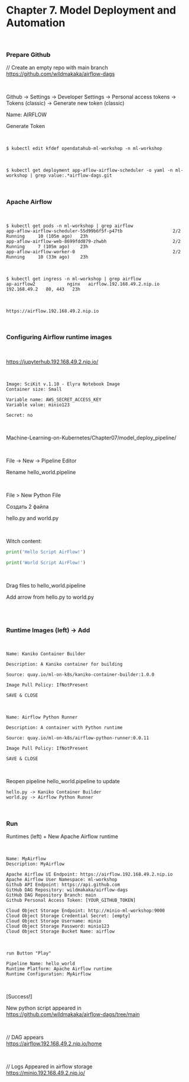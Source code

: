 # Chapter 7. Model Deployment and Automation

<br/>

### Prepare Github

// Create an empty repo with main branch  
https://github.com/wildmakaka/airflow-dags

<br/>

Github -> Settings -> Developer Settings -> Personal access tokens -> Tokens (classic) -> Generate new token (classic)

Name: AIRFLOW

Generate Token

<br/>

```
$ kubectl edit kfdef opendatahub-ml-workshop -n ml-workshop
```

<br/>

```
$ kubectl get deployment app-aflow-airflow-scheduler -o yaml -n ml-workshop | grep value:.*airflow-dags.git
```

<br/>

### Apache Airflow

<br/>

```
$ kubectl get pods -n ml-workshop | grep airflow
app-aflow-airflow-scheduler-55d99b6f5f-p47tb                   2/2     Running     10 (105m ago)   23h
app-aflow-airflow-web-8699fdd879-zhwbh                         2/2     Running     7 (105m ago)    23h
app-aflow-airflow-worker-0                                     2/2     Running     10 (33m ago)    23h
```

<br/>

```
$ kubectl get ingress -n ml-workshop | grep airflow
ap-airflow2            nginx   airflow.192.168.49.2.nip.io      192.168.49.2   80, 443   23h
```

<br/>

```
https://airflow.192.168.49.2.nip.io
```

<br/>

### Configuring Airflow runtime images

<br/>

https://jupyterhub.192.168.49.2.nip.io/

<br/>

```
Image: SciKit v.1.10 - Elyra Notebook Image
Container size: Small

Variable name: AWS_SECRET_ACCESS_KEY
Variable value: minio123

Secret: no
```

<br/>

Machine-Learning-on-Kubernetes/Chapter07/model_deploy_pipeline/

<br/>

File -> New -> Pipeline Editor

Rename hello_world.pipeline

<br/>

File > New Python File

Создать 2 файла

hello.py and world.py

<br/>

Witch content:

```python
print('Hello Script AirFlow!')
```

```python
print('World Script AirFlow!')
```

<br/>

Drag files to hello_world.pipeline

Add arrow from hello.py to world.py

<br/>

<br/>

### Runtime Images (left) -> Add

<br/>

```
Name: Kaniko Container Builder

Description: A Kaniko container for building

Source: quay.io/ml-on-k8s/kaniko-container-builder:1.0.0

Image Pull Policy: IfNotPresent

SAVE & CLOSE
```

<br/>

```
Name: Airflow Python Runner

Description: A container with Python runtime

Source: quay.io/ml-on-k8s/airflow-python-runner:0.0.11

Image Pull Policy: IfNotPresent

SAVE & CLOSE
```

<br/>

Reopen pipeline hello_world.pipeline to update

```
hello.py -> Kaniko Container Builder
world.py -> Airflow Python Runner
```

<br/>

### Run

Runtimes (left) + New Apache Airflow runtime

<br/>

```
Name: MyAirflow
Description: MyAirflow

Apache Airflow UI Endpoint: https://airflow.192.168.49.2.nip.io
Apache Airflow User Namespace: ml-workshop
Github API Endpoint: https://api.github.com
GitHub DAG Repository: wildmakaka/airflow-dags
GitHub DAG Repository Branch: main
Github Personal Access Token: [YOUR_GITHUB_TOKEN]

Cloud Object Storage Endpoint: http://minio-ml-workshop:9000
Cloud Object Storage Credential Secret: [empty]
Cloud Object Storage Username: minio
Cloud Object Storage Password: minio123
Cloud Object Storage Bucket Name: airflow
```

<br/>

```
run Button "Play"

Pipeline Name: hello_world
Runtime Platform: Apache Airflow runtime
Runtime Configuration: MyAirflow
```

<br/>

[Success!]

New python script appeared in  
https://github.com/wildmakaka/airflow-dags/tree/main

<br/>

// DAG appears  
https://airflow.192.168.49.2.nip.io/home

<br/>

// Logs Appeared in airflow storage  
https://minio.192.168.49.2.nip.io/
